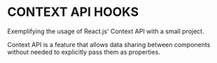 # CONTEXT API HOOKS
Exemplifying the usage of React.js' Context API with a small project.

Context API is a feature that allows data sharing between components without needed to explicitly pass them as properties.
